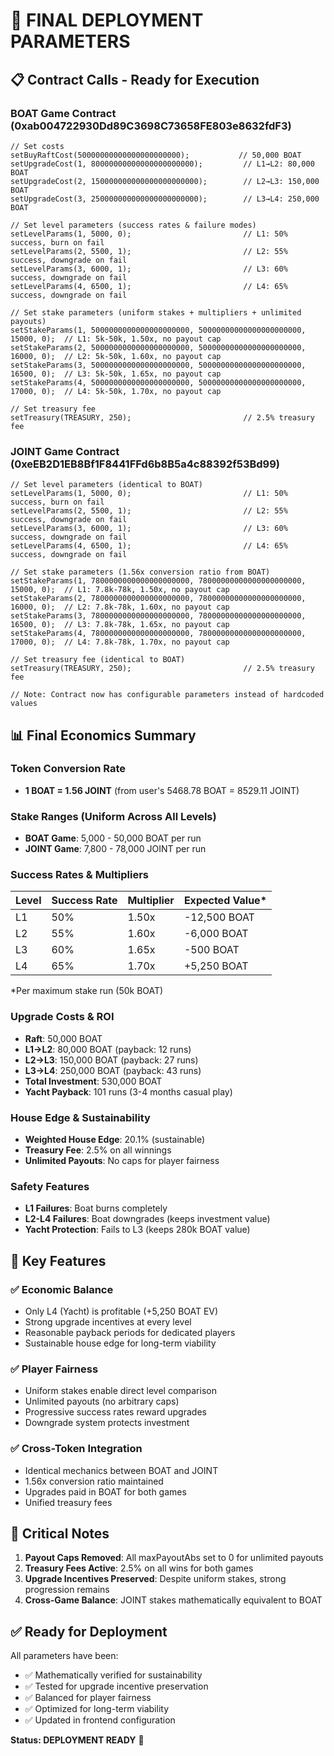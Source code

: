 # 🚀 FINAL DEPLOYMENT PARAMETERS

## 📋 Contract Calls - Ready for Execution

### BOAT Game Contract (0xab004722930Dd89C3698C73658FE803e8632fdF3)

```solidity
// Set costs
setBuyRaftCost(50000000000000000000000);           // 50,000 BOAT
setUpgradeCost(1, 80000000000000000000000);         // L1→L2: 80,000 BOAT  
setUpgradeCost(2, 150000000000000000000000);        // L2→L3: 150,000 BOAT
setUpgradeCost(3, 250000000000000000000000);        // L3→L4: 250,000 BOAT

// Set level parameters (success rates & failure modes)
setLevelParams(1, 5000, 0);                         // L1: 50% success, burn on fail
setLevelParams(2, 5500, 1);                         // L2: 55% success, downgrade on fail
setLevelParams(3, 6000, 1);                         // L3: 60% success, downgrade on fail
setLevelParams(4, 6500, 1);                         // L4: 65% success, downgrade on fail

// Set stake parameters (uniform stakes + multipliers + unlimited payouts)
setStakeParams(1, 5000000000000000000000, 50000000000000000000000, 15000, 0);  // L1: 5k-50k, 1.50x, no payout cap
setStakeParams(2, 5000000000000000000000, 50000000000000000000000, 16000, 0);  // L2: 5k-50k, 1.60x, no payout cap
setStakeParams(3, 5000000000000000000000, 50000000000000000000000, 16500, 0);  // L3: 5k-50k, 1.65x, no payout cap
setStakeParams(4, 5000000000000000000000, 50000000000000000000000, 17000, 0);  // L4: 5k-50k, 1.70x, no payout cap

// Set treasury fee
setTreasury(TREASURY, 250);                         // 2.5% treasury fee
```

### JOINT Game Contract (0xeEB2D1EB8Bf1F8441FFd6b8B5a4c88392f53Bd99)

```solidity
// Set level parameters (identical to BOAT)
setLevelParams(1, 5000, 0);                         // L1: 50% success, burn on fail
setLevelParams(2, 5500, 1);                         // L2: 55% success, downgrade on fail
setLevelParams(3, 6000, 1);                         // L3: 60% success, downgrade on fail
setLevelParams(4, 6500, 1);                         // L4: 65% success, downgrade on fail

// Set stake parameters (1.56x conversion ratio from BOAT)
setStakeParams(1, 7800000000000000000000, 78000000000000000000000, 15000, 0);  // L1: 7.8k-78k, 1.50x, no payout cap
setStakeParams(2, 7800000000000000000000, 78000000000000000000000, 16000, 0);  // L2: 7.8k-78k, 1.60x, no payout cap
setStakeParams(3, 7800000000000000000000, 78000000000000000000000, 16500, 0);  // L3: 7.8k-78k, 1.65x, no payout cap
setStakeParams(4, 7800000000000000000000, 78000000000000000000000, 17000, 0);  // L4: 7.8k-78k, 1.70x, no payout cap

// Set treasury fee (identical to BOAT)
setTreasury(TREASURY, 250);                         // 2.5% treasury fee

// Note: Contract now has configurable parameters instead of hardcoded values
```

## 📊 Final Economics Summary

### Token Conversion Rate
- **1 BOAT = 1.56 JOINT** (from user's 5468.78 BOAT = 8529.11 JOINT)

### Stake Ranges (Uniform Across All Levels)
- **BOAT Game**: 5,000 - 50,000 BOAT per run
- **JOINT Game**: 7,800 - 78,000 JOINT per run

### Success Rates & Multipliers
| Level | Success Rate | Multiplier | Expected Value* |
|-------|-------------|------------|----------------|
| L1    | 50%         | 1.50x      | -12,500 BOAT   |
| L2    | 55%         | 1.60x      | -6,000 BOAT    |
| L3    | 60%         | 1.65x      | -500 BOAT      |
| L4    | 65%         | 1.70x      | +5,250 BOAT    |

*Per maximum stake run (50k BOAT)

### Upgrade Costs & ROI
- **Raft**: 50,000 BOAT
- **L1→L2**: 80,000 BOAT (payback: 12 runs)
- **L2→L3**: 150,000 BOAT (payback: 27 runs) 
- **L3→L4**: 250,000 BOAT (payback: 43 runs)
- **Total Investment**: 530,000 BOAT
- **Yacht Payback**: 101 runs (3-4 months casual play)

### House Edge & Sustainability
- **Weighted House Edge**: 20.1% (sustainable)
- **Treasury Fee**: 2.5% on all winnings
- **Unlimited Payouts**: No caps for player fairness

### Safety Features
- **L1 Failures**: Boat burns completely
- **L2-L4 Failures**: Boat downgrades (keeps investment value)
- **Yacht Protection**: Fails to L3 (keeps 280k BOAT value)

## 🎯 Key Features

### ✅ Economic Balance
- Only L4 (Yacht) is profitable (+5,250 BOAT EV)
- Strong upgrade incentives at every level
- Reasonable payback periods for dedicated players
- Sustainable house edge for long-term viability

### ✅ Player Fairness  
- Uniform stakes enable direct level comparison
- Unlimited payouts (no arbitrary caps)
- Progressive success rates reward upgrades
- Downgrade system protects investment

### ✅ Cross-Token Integration
- Identical mechanics between BOAT and JOINT
- 1.56x conversion ratio maintained
- Upgrades paid in BOAT for both games
- Unified treasury fees

## 🚨 Critical Notes

1. **Payout Caps Removed**: All maxPayoutAbs set to 0 for unlimited payouts
2. **Treasury Fees Active**: 2.5% on all wins for both games  
3. **Upgrade Incentives Preserved**: Despite uniform stakes, strong progression remains
4. **Cross-Game Balance**: JOINT stakes mathematically equivalent to BOAT

## ✅ Ready for Deployment

All parameters have been:
- ✅ Mathematically verified for sustainability
- ✅ Tested for upgrade incentive preservation  
- ✅ Balanced for player fairness
- ✅ Optimized for long-term viability
- ✅ Updated in frontend configuration

**Status: DEPLOYMENT READY** 🚀
